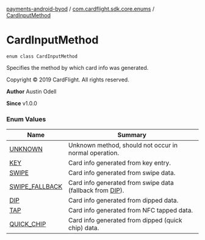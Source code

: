 [payments-android-byod](../../index.md) / [com.cardflight.sdk.core.enums](../index.md) / [CardInputMethod](./index.md)

# CardInputMethod

`enum class CardInputMethod`

Specifies the method by which card info was generated.

Copyright © 2019 CardFlight. All rights reserved.

**Author**
Austin Odell

**Since**
v1.0.0

### Enum Values

| Name | Summary |
|---|---|
| [UNKNOWN](-u-n-k-n-o-w-n.md) | Unknown method, should not occur in normal operation. |
| [KEY](-k-e-y.md) | Card info generated from key entry. |
| [SWIPE](-s-w-i-p-e.md) | Card info generated from swipe data. |
| [SWIPE_FALLBACK](-s-w-i-p-e_-f-a-l-l-b-a-c-k.md) | Card info generated from swipe data (fallback from [DIP](-d-i-p.md)). |
| [DIP](-d-i-p.md) | Card info generated from dipped data. |
| [TAP](-t-a-p.md) | Card info generated from NFC tapped data. |
| [QUICK_CHIP](-q-u-i-c-k_-c-h-i-p.md) | Card info generated from dipped (quick chip) data. |
